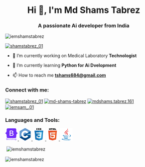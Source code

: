 <h1 align="center">Hi 👋, I'm Md Shams Tabrez</h1>
<h3 align="center">A passionate Ai developer from India</h3>

<p align="left"> <img src="https://komarev.com/ghpvc/?username=iemshamstabrez&label=Profile%20views&color=0e75b6&style=flat" alt="iemshamstabrez" /> </p>

<p align="left"> <a href="https://twitter.com/shamstabrez_01" target="blank"><img src="https://img.shields.io/twitter/follow/shamstabrez_01?logo=twitter&style=for-the-badge" alt="shamstabrez_01" /></a> </p>

- 🔭 I’m currently working on Medical Laboratory **Technologist**

- 🌱 I’m currently learning **Python for Ai Dvelopment**

- 📫 How to reach me **tshams684@gmail.com**

<h3 align="left">Connect with me:</h3>
<p align="left">
<a href="https://twitter.com/shamstabrez_01" target="blank"><img align="center" src="https://raw.githubusercontent.com/rahuldkjain/github-profile-readme-generator/master/src/images/icons/Social/twitter.svg" alt="shamstabrez_01" height="30" width="40" /></a>
<a href="https://www.linkedin.com/in/md-shams-tabrez-a73668215?utm_source=share&utm_campaign=share_via&utm_content=profile&utm_medium=android_app" target="blank"><img align="center" src="https://raw.githubusercontent.com/rahuldkjain/github-profile-readme-generator/master/src/images/icons/Social/linked-in-alt.svg" alt="md-shams-tabrez" height="30" width="40" /></a>
<a href="https://fb.com/mdshams.tabrez.161" target="blank"><img align="center" src="https://raw.githubusercontent.com/rahuldkjain/github-profile-readme-generator/master/src/images/icons/Social/facebook.svg" alt="mdshams.tabrez.161" height="30" width="40" /></a>
<a href="https://instagram.com/iemsam_.01" target="blank"><img align="center" src="https://raw.githubusercontent.com/rahuldkjain/github-profile-readme-generator/master/src/images/icons/Social/instagram.svg" alt="iemsam_.01" height="30" width="40" /></a>
</p>

<h3 align="left">Languages and Tools:</h3>
<p align="left"> <a href="https://getbootstrap.com" target="_blank" rel="noreferrer"> <img src="https://raw.githubusercontent.com/devicons/devicon/master/icons/bootstrap/bootstrap-plain-wordmark.svg" alt="bootstrap" width="40" height="40"/> </a> <a href="https://www.w3schools.com/cpp/" target="_blank" rel="noreferrer"> <img src="https://raw.githubusercontent.com/devicons/devicon/master/icons/cplusplus/cplusplus-original.svg" alt="cplusplus" width="40" height="40"/> </a> <a href="https://www.w3schools.com/css/" target="_blank" rel="noreferrer"> <img src="https://raw.githubusercontent.com/devicons/devicon/master/icons/css3/css3-original-wordmark.svg" alt="css3" width="40" height="40"/> </a> <a href="https://www.w3.org/html/" target="_blank" rel="noreferrer"> <img src="https://raw.githubusercontent.com/devicons/devicon/master/icons/html5/html5-original-wordmark.svg" alt="html5" width="40" height="40"/> </a> <a href="https://www.java.com" target="_blank" rel="noreferrer"> <img src="https://raw.githubusercontent.com/devicons/devicon/master/icons/java/java-original.svg" alt="java" width="40" height="40"/> </a> </p>

<p>&nbsp;<img align="center" src="https://github-readme-stats.vercel.app/api?username=iemshamstabrez&show_icons=true&locale=en" alt="iemshamstabrez" /></p>

<p><img align="center" src="https://github-readme-streak-stats.herokuapp.com/?user=iemshamstabrez&" alt="iemshamstabrez" /></p>

